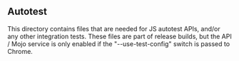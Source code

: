 Autotest
--------
This directory contains files that are needed for JS autotest APIs, and/or any
other integration tests.
These files are part of release builds, but the API / Mojo service is only
enabled if the "--use-test-config" switch is passed to Chrome.
